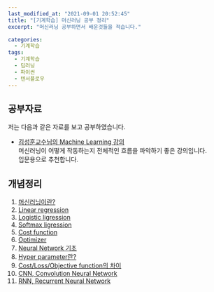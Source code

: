 ```yaml
---
last_modified_at: "2021-09-01 20:52:45"
title: "[기계학습] 머신러닝 공부 정리"
excerpt: "머신러닝 공부하면서 배운것들을 적습니다."

categories:
  - 기계학습
tags:
  - 기계학습
  - 딥러닝
  - 파이썬
  - 텐서플로우
---
```


## 공부자료

저는 다음과 같은 자료를 보고 공부하였습니다.

- [김성훈교수님의 Machine Learning 강의](http://hunkim.github.io/ml/)  
  머신러닝이 어떻게 작동하는지 전체적인 흐름을 파악하기 좋은 강의입니다.  
  입문용으로 추천합니다.

## 개념정리

1. [머신러닝이란?](https://chb09876.github.io/기계학습/머신러닝이란/)
1. [Linear regression](https://chb09876.github.io/기계학습/Linear_regression/)
1. [Logistic ligression](https://chb09876.github.io/기계학습/Logistic_ligression/)
1. [Softmax ligression](https://chb09876.github.io/기계학습/Softmax_ligression/)
1. [Cost function]()
1. [Optimizer]()
1. [Neural Network 기초]()
1. [Hyper parameter란?]()
1. [Cost/Loss/Objective function의 차이]()
1. [CNN, Convolution Neural Network]()
1. [RNN, Recurrent Neural Network]()

